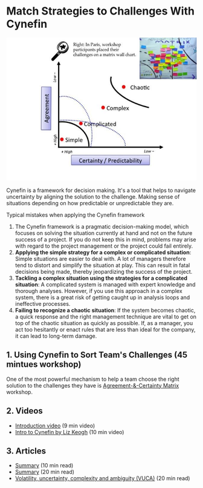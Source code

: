 <!-- numbers -->

# Match Strategies to Challenges With Cynefin

![](agreement-certainty-matrix.jpg)

Cynefin is a framework for decision making. It's a tool that helps to navigate uncertainty by aligning the solution to the challenge. Making sense of situations depending on how predictable or unpredictable they are.

Typical mistakes when applying the Cynefin framework
1. The Cynefin framework is a pragmatic decision-making model, which focuses on solving the situation currently at hand and not on the future success of a project. If you do not keep this in mind, problems may arise with regard to the project management or the project could fail entirely.
2. **Applying the simple strategy for a **complex or complicated** situation**: Simple situations are easier to deal with. A lot of managers therefore tend to distort and simplify the situation at play. This can result in fatal decisions being made, thereby jeopardizing the success of the project.
3. **Tackling a complex situation using the strategies for a complicated situation**: A complicated system is managed with expert knowledge and thorough analyses. However, if you use this approach in a complex system, there is a great risk of getting caught up in analysis loops and ineffective processes.
4. **Failing to recognize a chaotic situation**: If the system becomes chaotic, a quick response and the right management technique are vital to get on top of the chaotic situation as quickly as possible. If, as a manager, you act too hesitantly or enact rules that are less than ideal for the company, it can lead to long-term damage.

## 1. Using Cynefin to Sort Team's Challenges (45 mintues workshop)
One of the most powerful mechanism to help a team choose the right solution to the challenges they have is [Agreement-&-Certainty Matrix](https://www.liberatingstructures.com/27-agreement-certainty-matrix/) workshop.


## 2. Videos
* [Introduction video](https://www.youtube.com/watch?v=N7oz366X0-8) (9 min video)
* [Intro to Cynefin by Liz Keogh](https://www.youtube.com/watch?v=vpsrow58s0E) (10 min video)

## 3. Articles
* [Summary](https://dmexco.com/stories/using-the-cynefin-framework-to-develop-problem-solving-approaches-appropriate-to-the-situation/) (10 min read)
* [Summary](https://hbr.org/2007/11/a-leaders-framework-for-decision-making) (20 min read)
* [Volatility, uncertainty, complexity and ambiguity (VUCA)](https://en.wikipedia.org/wiki/Volatility,_uncertainty,_complexity_and_ambiguity) (20 min read)
